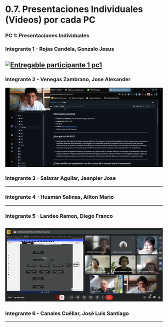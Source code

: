 # 0.7. Presentaciones Individuales (Videos) por cada PC

### PC 1: Presentaciones Individuales

### Integrante 1 - Rojas Candela, Gonzalo Jesus
[![Entregable participante 1 pc1](https://img.youtube.com/vi/fkpiP1ROS7Y/0.jpg)](https://youtu.be/fkpiP1ROS7Y?si=quLunmF-E-FdK7xl)
---
### Integrante 2 - Venegas Zambrano, Jose Alexander
[![Entregable participante 1 pc1](https://github.com/fiis-bd251/bd251-grupo4/blob/main/imagenes/Cap%20PC1%20Venegas.jpeg)](https://drive.google.com/file/d/1EhwMjMQUnLxJKXDeBHjDqrtZBJk6coA2/view?usp=sharing)
### Integrante 3 - Salazar Aguilar, Jeanpier Jose
---
### Integrante 4 - Huamán Salinas, Ailton Mario
---
### Integrante 5 - Landeo Ramon, Diego Franco

[![](../../imagenes/Entrevista.png)](https://youtu.be/ovcNBV8PuzE)
---
### Integrante 6 - Canales Cuéllar, José Luis Santiago
---
